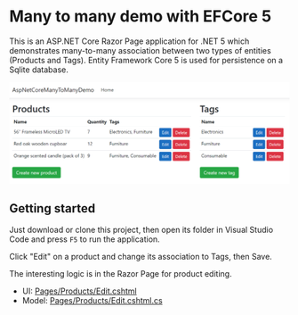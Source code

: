 # Many to many demo with EFCore 5
This is an ASP.NET Core Razor Page application for .NET 5 which demonstrates many-to-many association between two types of entities (Products and Tags). Entity Framework Core 5 is used for persistence on a Sqlite database.

![demo.png](demo.png)

## Getting started
Just download or clone this project, then open its folder in Visual Studio Code and press `F5` to run the application.

Click "Edit" on a product and change its association to Tags, then Save.

The interesting logic is in the Razor Page for product editing.
 * UI: [Pages/Products/Edit.cshtml](Pages/Products/Edit.cshtml)
 * Model: [Pages/Products/Edit.cshtml.cs](Pages/Products/Edit.cshtml.cs)